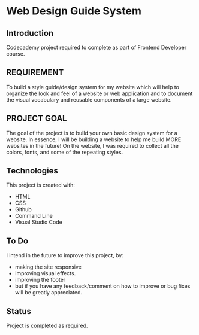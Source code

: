 # Web Design Guide System
## Introduction
Codecademy project required to complete as part of Frontend Developer course. 

## REQUIREMENT
To build a style guide/design system for my website which will help to  organize the look and feel of a website or web application and to document the visual vocabulary and reusable components of a large website.

## PROJECT GOAL
The goal of the project is to build your own basic design system for a website. In essence, I will be building a website to help me build MORE websites in the future! On the website, I was required to collect all the colors, fonts, and some of the repeating styles.

## Technologies
This project is created with:
* HTML
* CSS
* Github
* Command Line
* Visual Studio Code


## To Do
I intend in the future to improve this project, by:
* making the site responsive
* improving visual effects.
* improving the footer
* but if you have any feedback/comment on how to improve or bug fixes will be greatly appreciated.

## Status
Project is completed as required.

